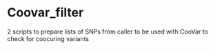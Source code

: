 # Coovar_filter
2 scripts to prepare lists of SNPs from caller to be used with CooVar to check for coocuring variants 
